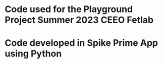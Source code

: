 # Code used for the Playground Project Summer 2023 CEEO Fetlab
# Code developed in Spike Prime App using Python
